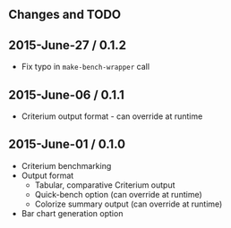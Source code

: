 ## Changes and TODO


## 2015-June-27 / 0.1.2

* Fix typo in `make-bench-wrapper` call


## 2015-June-06 / 0.1.1

* Criterium output format - can override at runtime


## 2015-June-01 / 0.1.0

* Criterium benchmarking
* Output format
  * Tabular, comparative Criterium output
  * Quick-bench option (can override at runtime)
  * Colorize summary output (can override at runtime)
* Bar chart generation option
